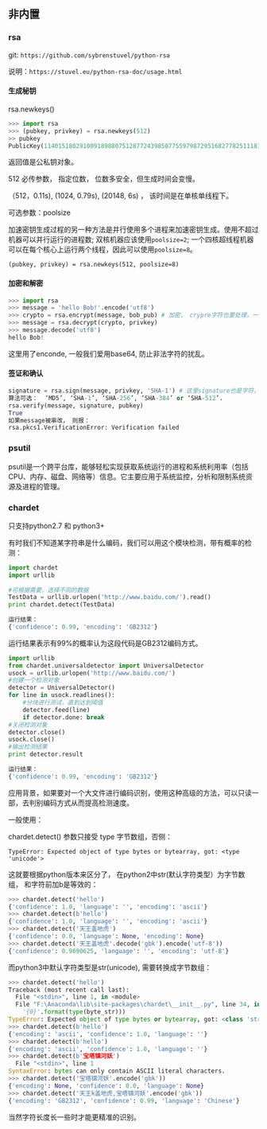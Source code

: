## 非内置

### rsa

git: `https://github.com/sybrenstuvel/python-rsa`

说明：`https://stuvel.eu/python-rsa-doc/usage.html`

#### 生成秘钥

rsa.newkeys()

```python
>>> import rsa
>>> (pubkey, privkey) = rsa.newkeys(512)
>> pubkey
PublicKey(114015180291009189880751287724398507755979872951682778251118140252600017917610469, 65537)
```

返回值是公私钥对象。

512 必传参数， 指定位数， 位数多安全，但生成时间会变慢。

（512，0.11s),  (1024, 0.79s), (20148, 6s) ， 该时间是在单核单线程下。

可选参数：poolsize

加速密钥生成过程的另一种方法是并行使用多个进程来加速密钥生成。使用不超过机器可以并行运行的进程数; 双核机器应该使用`poolsize=2`; 一个四核超线程机器可以在每个核心上运行两个线程，因此可以使用`poolsize=8`。 

`(pubkey, privkey) = rsa.newkeys(512, poolsize=8)`



#### 加密和解密

```python
>>> import rsa
>>> message = 'hello Bob!'.encode('utf8') 
>>> crypto = rsa.encrypt(message, bob_pub) # 加密， crypre字符也要处理，一般base64
>>> message = rsa.decrypt(crypto, privkey)
>>> message.decode('utf8')
hello Bob!
```

这里用了enconde, 一般我们爱用base64, 防止非法字符的扰乱。



#### 签证和确认

 ```python
signature = rsa.sign(message, privkey, 'SHA-1') # 这里signature也是字符，也要处理
算法可选：  ‘MD5’, ‘SHA-1’, ‘SHA-256’, ‘SHA-384’ or ‘SHA-512’.
rsa.verify(message, signature, pubkey)
True
如果message被串改， 则报：
rsa.pkcs1.VerificationError: Verification failed
 ```







### psutil

 psutil是一个跨平台库，能够轻松实现获取系统运行的进程和系统利用率（包括CPU、内存、磁盘、网络等）信息。它主要应用于系统监控，分析和限制系统资源及进程的管理。



### chardet

只支持python2.7 和 python3+

有时我们不知道某字符串是什么编码，我们可以用这个模块检测，带有概率的检测：

```python
import chardet  
import urllib  
  
#可根据需要，选择不同的数据  
TestData = urllib.urlopen('http://www.baidu.com/').read()  
print chardet.detect(TestData)  
  
运行结果：  
{'confidence': 0.99, 'encoding': 'GB2312'}  
```

运行结果表示有99%的概率认为这段代码是GB2312编码方式。

```python 
import urllib  
from chardet.universaldetector import UniversalDetector  
usock = urllib.urlopen('http://www.baidu.com/')  
#创建一个检测对象  
detector = UniversalDetector()  
for line in usock.readlines():  
    #分块进行测试，直到达到阈值  
    detector.feed(line)  
    if detector.done: break  
#关闭检测对象  
detector.close()  
usock.close()  
#输出检测结果  
print detector.result  
  
运行结果：  
{'confidence': 0.99, 'encoding': 'GB2312'}  
```

应用背景，如果要对一个大文件进行编码识别，使用这种高级的方法，可以只读一部，去判别编码方式从而提高检测速度。



一般使用：

chardet.detect() 参数只接受  type 字节数组，否侧：

`TypeError: Expected object of type bytes or bytearray, got: <type 'unicode'>`



这就要根据python版本来区分了， 在python2中str(默认字符类型）为字节数组， 和字符前加b是等效的：

```python
>>> chardet.detect('hello')
{'confidence': 1.0, 'language': '', 'encoding': 'ascii'}
>>> chardet.detect(b'hello')
{'confidence': 1.0, 'language': '', 'encoding': 'ascii'}
>>> chardet.detect('天王盖地虎')
{'confidence': 0.0, 'language': None, 'encoding': None}
>>> chardet.detect('天王盖地虎'.decode('gbk').encode('utf-8'))
{'confidence': 0.9690625, 'language': '', 'encoding': 'utf-8'}
```



而python3中默认字符类型是str(unicode), 需要转换成字节数组：

```python
>>> chardet.detect('hello')
Traceback (most recent call last):
  File "<stdin>", line 1, in <module>
  File "F:\Anaconda\lib\site-packages\chardet\__init__.py", line 34, in detect
    '{0}'.format(type(byte_str)))
TypeError: Expected object of type bytes or bytearray, got: <class 'str'>
>>> chardet.detect(b'hello')
{'encoding': 'ascii', 'confidence': 1.0, 'language': ''}
>>> chardet.detect(b'hello')
{'encoding': 'ascii', 'confidence': 1.0, 'language': ''}
>>> chardet.detect(b'宝塔镇河妖')
  File "<stdin>", line 1
SyntaxError: bytes can only contain ASCII literal characters.
>>> chardet.detect('宝塔镇河妖'.encode('gbk'))
{'encoding': None, 'confidence': 0.0, 'language': None}
>>> chardet.detect('天王k盖地虎,宝塔镇河妖'.encode('gbk'))
{'encoding': 'GB2312', 'confidence': 0.99, 'language': 'Chinese'}
```

当然字符长度长一些时才能更精准的识别。